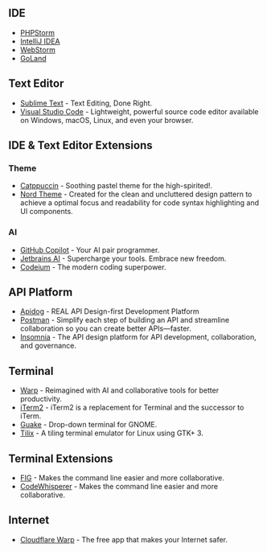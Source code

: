## IDE

- [PHPStorm](https://www.jetbrains.com/phpstorm/)
- [IntelliJ IDEA](https://www.jetbrains.com/idea/)
- [WebStorm](https://www.jetbrains.com/webstorm/)
- [GoLand](https://www.jetbrains.com/go/)

## Text Editor

- [Sublime Text](https://www.sublimetext.com/) - Text Editing, Done Right.
- [Visual Studio Code](https://code.visualstudio.com/) - Lightweight, powerful source code editor available on Windows, macOS, Linux, and even your browser.

## IDE & Text Editor Extensions

### Theme
- [Catppuccin](https://catppuccin.com/) - Soothing pastel theme for the high-spirited!.
- [Nord Theme](https://www.nordtheme.com/) - Created for the clean and uncluttered design pattern to achieve a optimal focus and readability for code syntax highlighting and UI components.

### AI

- [GitHub Copilot](https://github.com/features/copilot) - Your AI pair programmer.
- [Jetbrains AI](https://www.jetbrains.com/ai/) - Supercharge your tools. Embrace new freedom.
- [Codeium](https://codeium.com/) - The modern coding superpower.

## API Platform

- [Apidog](https://apidog.com/) - REAL API Design-first Development Platform
- [Postman](https://www.postman.com/) - Simplify each step of building an API and streamline collaboration so you can create better APIs—faster.
- [Insomnia](https://insomnia.rest/) - The API design platform for API development, collaboration, and governance.

## Terminal

- [Warp](https://www.warp.dev/) - Reimagined with AI and collaborative tools for better productivity.
- [iTerm2](https://www.iterm2.com/) - iTerm2 is a replacement for Terminal and the successor to iTerm.
- [Guake](https://github.com/Guake/guake) - Drop-down terminal for GNOME.
- [Tilix](https://github.com/gnunn1/tilix) - A tiling terminal emulator for Linux using GTK+ 3.

## Terminal Extensions

- [FIG](https://fig.io/) - Makes the command line easier and more collaborative.
- [CodeWhisperer](https://fig.io/download) - Makes the command line easier and more collaborative.

## Internet

- [Cloudflare Warp](https://1.1.1.1/) - The free app that makes your Internet safer.
